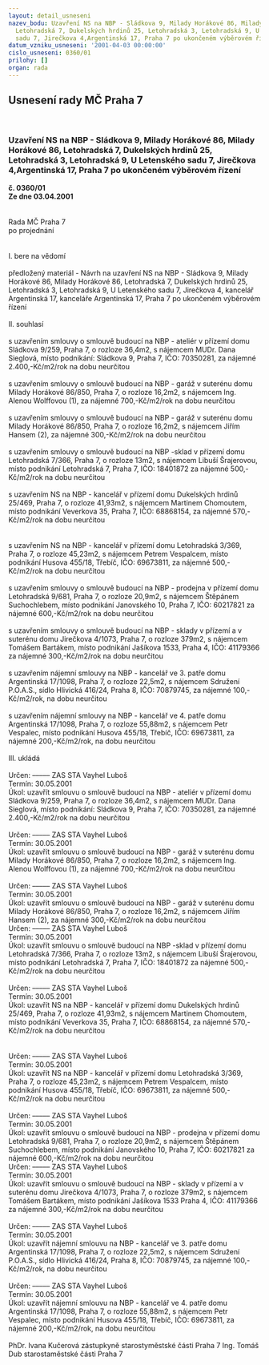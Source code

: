 ```yaml
---
layout: detail_usneseni
nazev_bodu: Uzavření NS na NBP - Sládkova 9, Milady Horákové 86, Milady Horákové 86,
  Letohradská 7, Dukelských hrdinů 25, Letohradská 3, Letohradská 9, U Letenského
  sadu 7, Jirečkova 4,Argentinská 17, Praha 7 po ukončeném výběrovém řízení
datum_vzniku_usneseni: '2001-04-03 00:00:00'
cislo_usneseni: 0360/01
prilohy: []
organ: rada
---
```

<div id="ucUsn_pList" class="usn">
	<span><h2>Usnesení rady MČ Praha 7 </h2>
<br></span><div class="standBody">
<span><h3>Uzavření NS na NBP - Sládkova 9, Milady Horákové 86, Milady Horákové 86, Letohradská 7, Dukelských hrdinů 25, Letohradská 3, Letohradská 9, U Letenského sadu 7, Jirečkova 4,Argentinská 17, Praha 7 po ukončeném výběrovém řízení</h3></span><div class="center">
		<strong>č. 0360/01</strong><br>
	</div>
<div class="center">
		<strong>Ze dne 03.04.2001</strong><br><br>
	</div>
<br>Rada MČ Praha 7<br>po projednání<br><br><br>I.	bere na vědomí<br><br> předložený materiál - Návrh na uzavření NS na NBP - Sládkova 9, Milady Horákové 86, Milady Horákové 86, Letohradská 7, Dukelských hrdinů 25,  Letohradská 3, Letohradská 9, U Letenského sadu 7, Jirečkova 4, kancelář Argentinská 17, kanceláře Argentinská 17, Praha 7 po ukončeném výběrovém řízení <br><br>II.	souhlasí <br><br>s uzavřením smlouvy o smlouvě budoucí na NBP - ateliér v přízemí domu Sládkova 9/259, Praha 7, o rozloze 36,4m2, s nájemcem MUDr. Dana Sieglová, místo podnikání: Sládkova 9, Praha 7, IČO: 70350281, za nájemné 2.400,-Kč/m2/rok  na dobu neurčitou<br><br>s uzavřením smlouvy o smlouvě budoucí na NBP - garáž  v suterénu domu Milady Horákové 86/850, Praha 7, o rozloze 16,2m2, s nájemcem Ing. Alenou Wolffovou (1), za nájemné 700,-Kč/m2/rok  na dobu neurčitou<br><br>s uzavřením smlouvy o smlouvě budoucí na NBP - garáž  v suterénu domu Milady Horákové 86/850, Praha 7, o rozloze 16,2m2, s nájemcem Jiřím Hansem (2), za nájemné 300,-Kč/m2/rok  na dobu neurčitou<br><br>s uzavřením smlouvy o smlouvě budoucí na NBP -sklad  v přízemí domu Letohradská 7/366, Praha 7, o rozloze 13m2, s nájemcem Libuší Šrajerovou, místo podnikání Letohradská 7, Praha 7, IČO: 18401872 za nájemné 500,-Kč/m2/rok  na dobu neurčitou<br><br>s uzavřením NS na NBP - kancelář  v přízemí domu Dukelských hrdinů 25/469, Praha 7, o rozloze 41,93m2, s nájemcem Martinem Chomoutem, místo podnikání Veverkova 35, Praha 7, IČO: 68868154, za nájemné 570,-Kč/m2/rok na dobu neurčitou<br><br><br>s uzavřením NS na NBP - kancelář  v přízemí domu Letohradská 3/369, Praha 7, o rozloze 45,23m2, s nájemcem Petrem Vespalcem, místo podnikání Husova 455/18, Třebíč, IČO: 69673811, za nájemné 500,-Kč/m2/rok na dobu neurčitou<br><br>s uzavřením smlouvy o smlouvě budoucí na NBP - prodejna  v přízemí domu Letohradská 9/681, Praha 7, o rozloze 20,9m2, s nájemcem Štěpánem Suchochlebem, místo podnikání Janovského 10, Praha 7, IČO: 60217821 za nájemné 600,-Kč/m2/rok  na dobu neurčitou<br><br>s uzavřením smlouvy o smlouvě budoucí na NBP - sklady v přízemí a v suterénu domu Jirečkova 4/1073, Praha 7, o rozloze 379m2, s nájemcem Tomášem Bartákem, místo podnikání Jašíkova 1533, Praha 4, IČO: 41179366 za nájemné 300,-Kč/m2/rok  na dobu neurčitou<br><br>s uzavřením nájemní smlouvy na NBP - kancelář ve 3. patře domu Argentinská 17/1098, Praha 7, o rozloze 22,5m2, s nájemcem Sdružení P.O.A.S., sídlo Hlivická 416/24, Praha 8, IČO: 70879745, za nájemné 100,-Kč/m2/rok,  na dobu neurčitou<br><br>s uzavřením nájemní smlouvy na NBP - kancelář ve 4. patře domu Argentinská 17/1098, Praha 7, o rozloze 55,88m2, s nájemcem Petr Vespalec, místo podnikání Husova 455/18, Třebíč, IČO: 69673811, za nájemné 200,-Kč/m2/rok,  na dobu neurčitou<br><br>III.	ukládá <br><br> Určen:	–––––	ZAS STA Vayhel Luboš<br>Termín: 30.05.2001<br>Úkol:	uzavřít smlouvu o smlouvě budoucí na NBP - ateliér v přízemí domu Sládkova 9/259, Praha 7, o rozloze 36,4m2, s nájemcem MUDr. Dana Sieglová, místo podnikání: Sládkova 9, Praha 7, IČO: 70350281, za nájemné 2.400,-Kč/m2/rok  na dobu neurčitou<br> <br> Určen:	–––––	ZAS STA Vayhel Luboš<br>Termín: 30.05.2001<br>Úkol:	uzavřít smlouvu o smlouvě budoucí na NBP - garáž  v suterénu domu Milady Horákové 86/850, Praha 7, o rozloze 16,2m2, s nájemcem Ing. Alenou Wolffovou (1), za nájemné 700,-Kč/m2/rok  na dobu neurčitou <br> <br> Určen:	–––––	ZAS STA Vayhel Luboš<br>Termín: 30.05.2001<br>Úkol:	uzavřít smlouvu o smlouvě budoucí na NBP - garáž  v suterénu domu Milady Horákové 86/850, Praha 7, o rozloze 16,2m2, s nájemcem Jiřím Hansem (2), za nájemné 300,-Kč/m2/rok  na dobu neurčitou  <br>  Určen:	–––––	ZAS STA Vayhel Luboš<br>Termín: 30.05.2001<br>Úkol:	uzavřít smlouvu o smlouvě budoucí na NBP -sklad  v přízemí domu Letohradská 7/366, Praha 7, o rozloze 13m2, s nájemcem Libuší Šrajerovou, místo podnikání Letohradská 7, Praha 7, IČO: 18401872 za nájemné 500,-Kč/m2/rok  na dobu neurčitou<br> <br> Určen:	–––––	ZAS STA Vayhel Luboš<br>Termín: 30.05.2001<br>Úkol:	uzavřít NS na NBP - kancelář  v přízemí domu Dukelských hrdinů 25/469, Praha 7, o rozloze 41,93m2, s nájemcem Martinem Chomoutem, místo podnikání Veverkova 35, Praha 7, IČO: 68868154, za nájemné 570,-Kč/m2/rok na dobu neurčitou<br> <br><br> Určen:	–––––	ZAS STA Vayhel Luboš<br>Termín: 30.05.2001<br>Úkol:	uzavřít NS na NBP - kancelář  v přízemí domu Letohradská 3/369, Praha 7, o rozloze 45,23m2, s nájemcem Petrem Vespalcem, místo podnikání Husova 455/18, Třebíč, IČO: 69673811, za nájemné 500,-Kč/m2/rok na dobu neurčitou<br> <br> Určen:	–––––	ZAS STA Vayhel Luboš<br>Termín: 30.05.2001<br>Úkol:	uzavřít smlouvu o smlouvě budoucí na NBP - prodejna  v přízemí domu Letohradská 9/681, Praha 7, o rozloze 20,9m2, s nájemcem Štěpánem Suchochlebem, místo podnikání Janovského 10, Praha 7, IČO: 60217821 za nájemné 600,-Kč/m2/rok  na dobu neurčitou<br>  Určen:	–––––	ZAS STA Vayhel Luboš<br>Termín: 30.05.2001<br>Úkol:	uzavřít smlouvu o smlouvě budoucí na NBP - sklady v přízemí a v suterénu domu Jirečkova 4/1073, Praha 7, o rozloze 379m2, s nájemcem Tomášem Bartákem, místo podnikání Jašíkova 1533 Praha 4, IČO: 41179366 za nájemné 300,-Kč/m2/rok  na dobu neurčitou<br> <br> Určen:	–––––	ZAS STA Vayhel Luboš<br>Termín: 30.05.2001<br>Úkol:	uzavřít nájemní smlouvu na NBP - kancelář ve 3. patře domu Argentinská 17/1098, Praha 7, o rozloze 22,5m2, s nájemcem Sdružení P.O.A.S., sídlo Hlivická 416/24, Praha 8, IČO: 70879745, za nájemné 100,-Kč/m2/rok,  na dobu neurčitou<br> <br> Určen:	–––––	ZAS STA Vayhel Luboš<br>Termín: 30.05.2001<br>Úkol:	uzavřít nájemní smlouvu na NBP - kancelář ve 4. patře domu Argentinská 17/1098, Praha 7, o rozloze 55,88m2, s nájemcem Petr Vespalec, místo podnikání Husova 455/18, Třebíč, IČO: 69673811, za nájemné 200,-Kč/m2/rok,  na dobu neurčitou<br>   	<br>PhDr. Ivana Kučerová zástupkyně starostyměstské části Praha 7	Ing. Tomáš Dub starostaměstské části Praha 7<br>	<br><br>
</div>
</div>